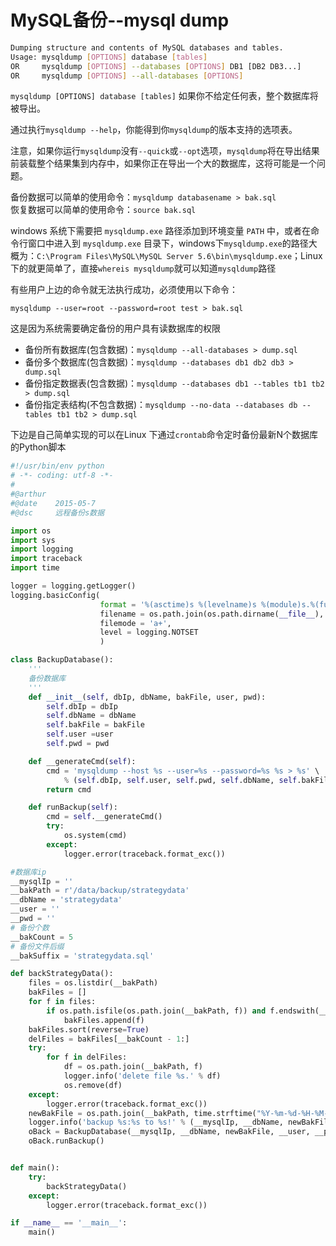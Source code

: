 # MySQL备份--mysql dump

```bash
Dumping structure and contents of MySQL databases and tables.
Usage: mysqldump [OPTIONS] database [tables]
OR     mysqldump [OPTIONS] --databases [OPTIONS] DB1 [DB2 DB3...]
OR     mysqldump [OPTIONS] --all-databases [OPTIONS]
```

`mysqldump [OPTIONS] database [tables]`  如果你不给定任何表，整个数据库将被导出。

通过执行`mysqldump --help`，你能得到你`mysqldump`的版本支持的选项表。

注意，如果你运行`mysqldump`没有`--quick`或`--opt`选项，`mysqldump`将在导出结果前装载整个结果集到内存中，如果你正在导出一个大的数据库，这将可能是一个问题。

备份数据可以简单的使用命令：`mysqldump databasename > bak.sql`  
恢复数据可以简单的使用命令：`source bak.sql`

windows 系统下需要把 `mysqldump.exe` 路径添加到环境变量 `PATH` 中，或者在命令行窗口中进入到 `mysqldump.exe` 目录下，windows下`mysqldump.exe`的路径大概为：`C:\Program Files\MySQL\MySQL Server 5.6\bin\mysqldump.exe`；Linux下的就更简单了，直接`whereis mysqldump`就可以知道`mysqldump`路径

有些用户上边的命令就无法执行成功，必须使用以下命令：

```shell
mysqldump --user=root --password=root test > bak.sql
```

这是因为系统需要确定备份的用户具有读数据库的权限

* 备份所有数据库\(包含数据\)：`mysqldump --all-databases > dump.sql`                                                                                                      
* 备份多个数据库\(包含数据\)：`mysqldump --databases db1 db2 db3 > dump.sql`                                                                                       
* 备份指定数据表\(包含数据\)：`mysqldump --databases db1 --tables tb1 tb2 > dump.sql`                                                                      
* 备份指定表结构\(不包含数据\)：`mysqldump --no-data --databases db --tables tb1 tb2 > dump.sql`

下边是自己简单实现的可以在Linux 下通过`crontab`命令定时备份最新N个数据库的Python脚本

```python
#!/usr/bin/env python
# -*- coding: utf-8 -*-
#
#@arthur  
#@date    2015-05-7
#@dsc     远程备份s数据

import os
import sys
import logging
import traceback
import time

logger = logging.getLogger()
logging.basicConfig(
                    format = '%(asctime)s %(levelname)s %(module)s.%(funcName)s Line:%(lineno)d\t%(message)s',
                    filename = os.path.join(os.path.dirname(__file__), r'backStrategyData.log'),
                    filemode = 'a+',
                    level = logging.NOTSET
                    )

class BackupDatabase():
    '''
    备份数据库
    '''
    def __init__(self, dbIp, dbName, bakFile, user, pwd):
        self.dbIp = dbIp
        self.dbName = dbName
        self.bakFile = bakFile
        self.user =user
        self.pwd = pwd

    def __generateCmd(self):
        cmd = 'mysqldump --host %s --user=%s --password=%s %s > %s' \
            % (self.dbIp, self.user, self.pwd, self.dbName, self.bakFile)
        return cmd    

    def runBackup(self):
        cmd = self.__generateCmd()
        try:
            os.system(cmd)
        except:
            logger.error(traceback.format_exc())

#数据库ip
__mysqlIp = ''
__bakPath = r'/data/backup/strategydata'
__dbName = 'strategydata'
__user = ''
__pwd = ''
# 备份个数
__bakCount = 5
# 备份文件后缀
__bakSuffix = 'strategydata.sql'

def backStrategyData():
    files = os.listdir(__bakPath)
    bakFiles = []
    for f in files:
        if os.path.isfile(os.path.join(__bakPath, f)) and f.endswith(__bakSuffix):
            bakFiles.append(f)
    bakFiles.sort(reverse=True)
    delFiles = bakFiles[__bakCount - 1:]
    try:
        for f in delFiles:
            df = os.path.join(__bakPath, f)
            logger.info('delete file %s.' % df)
            os.remove(df)
    except:
        logger.error(traceback.format_exc())
    newBakFile = os.path.join(__bakPath, time.strftime("%Y-%m-%d-%H-%M-%S") + __bakSuffix)
    logger.info('backup %s:%s to %s!' % (__mysqlIp, __dbName, newBakFile))
    oBack = BackupDatabase(__mysqlIp, __dbName, newBakFile, __user, __pwd)
    oBack.runBackup()


def main():
    try:
        backStrategyData()
    except:
        logger.error(traceback.format_exc())

if __name__ == '__main__':
    main()
```



